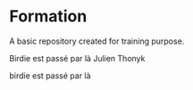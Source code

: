 # Formation

A basic repository created for training purpose.

Birdie est passé par là
Julien
Thonyk

birdie est passé par là
